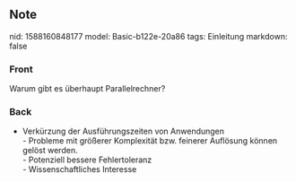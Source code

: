 ## Note
nid: 1588160848177
model: Basic-b122e-20a86
tags: Einleitung
markdown: false

### Front
Warum gibt es überhaupt Parallelrechner?

### Back
- Verkürzung der Ausführungszeiten von Anwendungen<div>- Probleme mit größerer Komplexität bzw. feinerer Auflösung können gelöst werden.</div><div>- Potenziell bessere Fehlertoleranz</div><div>- Wissenschaftliches Interesse</div>
